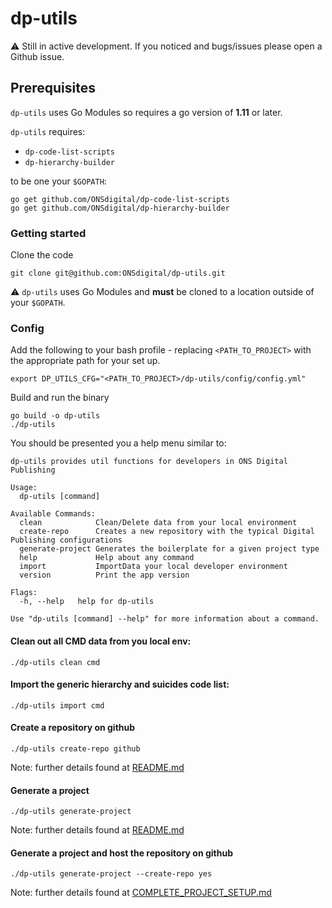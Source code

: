 # dp-utils

:warning: Still in active development. If you noticed and bugs/issues please open a Github issue. 

## Prerequisites
`dp-utils` uses Go Modules so requires a go version of **1.11** or later. 

`dp-utils` requires:
- `dp-code-list-scripts` 
- `dp-hierarchy-builder`

to be one your `$GOPATH`:
```shell script
go get github.com/ONSdigital/dp-code-list-scripts
go get github.com/ONSdigital/dp-hierarchy-builder
```

### Getting started
Clone the code
```shell script
git clone git@github.com:ONSdigital/dp-utils.git
```
:warning: `dp-utils` uses Go Modules and **must** be cloned to a location outside of your `$GOPATH`.

### Config
Add the following to your bash profile - replacing `<PATH_TO_PROJECT>` with the appropriate path for your set up. 

```shell script
export DP_UTILS_CFG="<PATH_TO_PROJECT>/dp-utils/config/config.yml"
```
Build and run the binary
````shell script
go build -o dp-utils
./dp-utils
````

You should be presented you a help menu similar to:
```shell script
dp-utils provides util functions for developers in ONS Digital Publishing

Usage:
  dp-utils [command]

Available Commands:
  clean            Clean/Delete data from your local environment
  create-repo      Creates a new repository with the typical Digital Publishing configurations
  generate-project Generates the boilerplate for a given project type
  help             Help about any command
  import           ImportData your local developer environment
  version          Print the app version

Flags:
  -h, --help   help for dp-utils

Use "dp-utils [command] --help" for more information about a command.
```

#### Clean out all CMD data from you local env:
```shell script
./dp-utils clean cmd
```

#### Import the generic hierarchy and suicides code list:
```shell script
./dp-utils import cmd
```

#### Create a repository on github
```shell script
./dp-utils create-repo github
```
Note: further details found at [README.md](repository-creation/README.md)
#### Generate a project
```shell script
./dp-utils generate-project
```
Note: further details found at [README.md](project-generation/README.md)
#### Generate a project and host the repository on github
```shell script
./dp-utils generate-project --create-repo yes
```
Note: further details found at [COMPLETE_PROJECT_SETUP.md](project-generation/COMPLETE_PROJECT_SETUP.md)